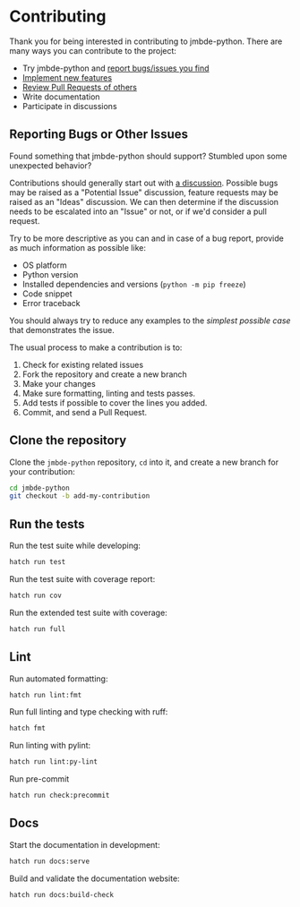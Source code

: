 # Contributing

Thank you for being interested in contributing to jmbde-python. There are many
ways you can contribute to the project:

- Try jmbde-python and
  [report bugs/issues you find](https://github.com/jmuelbert/jmbde-python/issues/new)
- [Implement new features](https://github.com/jmuelbert/jmbde-python/issues?q=is%3Aissue+is%3Aopen+label%3A%22good+first+issue%22)
- [Review Pull Requests of others](https://github.com/jmuelbert/jmbde-python/pulls)
- Write documentation
- Participate in discussions

## Reporting Bugs or Other Issues

Found something that jmbde-python should support? Stumbled upon some unexpected
behavior?

Contributions should generally start out with
[a discussion](https://github.com/jmuelbert/jmbde-python/discussions). Possible
bugs may be raised as a "Potential Issue" discussion, feature requests may be
raised as an "Ideas" discussion. We can then determine if the discussion needs
to be escalated into an "Issue" or not, or if we'd consider a pull request.

Try to be more descriptive as you can and in case of a bug report, provide as
much information as possible like:

- OS platform
- Python version
- Installed dependencies and versions (`python -m pip freeze`)
- Code snippet
- Error traceback

You should always try to reduce any examples to the _simplest possible case_
that demonstrates the issue.

The usual process to make a contribution is to:

1. Check for existing related issues
1. Fork the repository and create a new branch
1. Make your changes
1. Make sure formatting, linting and tests passes.
1. Add tests if possible to cover the lines you added.
1. Commit, and send a Pull Request.

## Clone the repository

Clone the `jmbde-python` repository, `cd` into it, and create a new branch for
your contribution:

```bash
cd jmbde-python
git checkout -b add-my-contribution
```

## Run the tests

Run the test suite while developing:

```bash
hatch run test
```

Run the test suite with coverage report:

```bash
hatch run cov
```

Run the extended test suite with coverage:

```bash
hatch run full
```

## Lint

Run automated formatting:

```bash
hatch run lint:fmt
```

Run full linting and type checking with ruff:

```bash
hatch fmt
```

Run linting with pylint:

```bash
hatch run lint:py-lint
```

Run pre-commit

```bash
hatch run check:precommit
```

## Docs

Start the documentation in development:

```bash
hatch run docs:serve
```

Build and validate the documentation website:

```bash
hatch run docs:build-check
```
